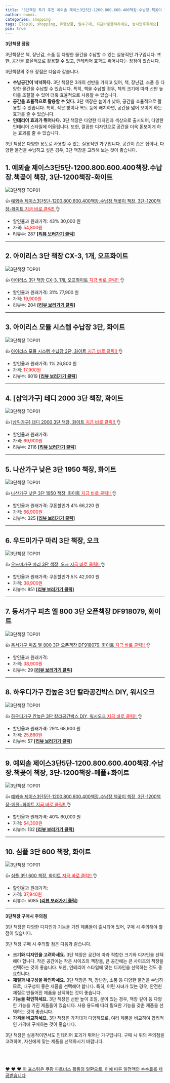 ```yaml
---
title: "3단책장 특가 추천 예뫼솔 제이스3단5단-1200.800.600.400책장.수납장.책꽂이 책장, 3단-1200책장-화이트 비교 장점"
author: eunmi.
categories: shopping
tags: [Top10, shopping, 유행상품, 필수구매, 지금바로클릭하세요, 놓치면후회해요]
pin: true
---
```

**3단책장 장점**

3단책장은 책, 장난감, 소품 등 다양한 물건을 수납할 수 있는 실용적인 가구입니다. 또한, 공간을 효율적으로 활용할 수 있고, 인테리어 효과도 뛰어나다는 장점이 있습니다.

3단책장의 주요 장점은 다음과 같습니다.

* **수납공간이 넉넉하다.** 3단 책장은 3개의 선반을 가지고 있어, 책, 장난감, 소품 등 다양한 물건을 수납할 수 있습니다. 특히, 책을 수납할 경우, 책의 크기에 따라 선반 높이를 조절할 수 있어 더욱 효율적으로 사용할 수 있습니다.
* **공간을 효율적으로 활용할 수 있다.** 3단 책장은 높이가 낮아, 공간을 효율적으로 활용할 수 있습니다. 특히, 작은 방이나 복도 등에 배치하면, 공간을 넓어 보이게 하는 효과를 줄 수 있습니다.
* **인테리어 효과가 뛰어나다.** 3단 책장은 다양한 디자인과 색상으로 출시되어, 다양한 인테리어 스타일에 어울립니다. 또한, 깔끔한 디자인으로 공간을 더욱 돋보이게 하는 효과를 줄 수 있습니다.

3단 책장은 다양한 용도로 사용할 수 있는 실용적인 가구입니다. 공간이 좁은 집이나, 다양한 물건을 수납하고 싶은 경우, 3단 책장을 고려해 보는 것이 좋습니다.

   

## 1. 예뫼솔 제이스3단5단-1200.800.600.400책장.수납장.책꽂이 책장, 3단-1200책장-화이트

![3단책장 TOP01](https://thumbnail9.coupangcdn.com/thumbnails/remote/230x230ex/image/vendor_inventory/6c84/8a8c02694e30582868a53936695be722f45697760220576ff2f32bd3dfe8.jpg)


👍 [예뫼솔 제이스3단5단-1200.800.600.400책장.수납장.책꽂이 책장, 3단-1200책장-화이트 <font color=red> 지금 바로 클릭!! </font> ](https://link.coupang.com/re/AFFSDP?lptag=AF3617701&subid=GithubCoopas&pageKey=321749338&traceid=V0-153&itemId=1030077388&vendorItemId=5477732544) 👌 


- 할인율과 원래가격: 43%  30,000   원
- 가격: <span style='color:red'>54,800원</span>
- 리뷰수: 287  [**[리뷰 보러가기 클릭]**](https://link.coupang.com/re/AFFSDP?lptag=AF3617701&subid=GithubCoopas&pageKey=321749338&traceid=V0-153&itemId=1030077388&vendorItemId=5477732544)

---


   

## 2. 아이리스 3단 책장 CX-3, 1개, 오프화이트

![3단책장 TOP01](https://thumbnail6.coupangcdn.com/thumbnails/remote/230x230ex/image/retail/images/2970578052242417-5c966b91-8a3c-484e-b96e-cc913fc49c87.jpg)


👍 [아이리스 3단 책장 CX-3, 1개, 오프화이트 <font color=red> 지금 바로 클릭!! </font> ](https://link.coupang.com/re/AFFSDP?lptag=AF3617701&subid=GithubCoopas&pageKey=19416709&traceid=V0-153&itemId=77925162&vendorItemId=73245825886) 👌 


- 할인율과 원래가격: 31%  77,900   원
- 가격: <span style='color:red'>19,900원</span>
- 리뷰수: 204  [**[리뷰 보러가기 클릭]**](https://link.coupang.com/re/AFFSDP?lptag=AF3617701&subid=GithubCoopas&pageKey=19416709&traceid=V0-153&itemId=77925162&vendorItemId=73245825886)

---


   

## 3. 아이리스 모듈 시스템 수납장 3단, 화이트

![3단책장 TOP01](https://thumbnail7.coupangcdn.com/thumbnails/remote/230x230ex/image/retail/images/3487498396431412-90dc71cf-0b9c-48ee-8223-a42fbeff6ff2.jpg)


👍 [아이리스 모듈 시스템 수납장 3단, 화이트 <font color=red> 지금 바로 클릭!! </font> ](https://link.coupang.com/re/AFFSDP?lptag=AF3617701&subid=GithubCoopas&pageKey=59518360&traceid=V0-153&itemId=205279393&vendorItemId=3486948424) 👌 


- 할인율과 원래가격: 1%  26,800   원
- 가격: <span style='color:red'>17,900원</span>
- 리뷰수: 6019  [**[리뷰 보러가기 클릭]**](https://link.coupang.com/re/AFFSDP?lptag=AF3617701&subid=GithubCoopas&pageKey=59518360&traceid=V0-153&itemId=205279393&vendorItemId=3486948424)

---


   

## 4. [삼익가구] 테디 2000 3단 책장, 화이트

![3단책장 TOP01](https://thumbnail9.coupangcdn.com/thumbnails/remote/230x230ex/image/vendor_inventory/53c9/29f4c44dcc85c133c34b627a0cb80e370a71614d9232d855556123a5ceac.jpg)


👍 [[삼익가구] 테디 2000 3단 책장, 화이트 <font color=red> 지금 바로 클릭!! </font> ](https://link.coupang.com/re/AFFSDP?lptag=AF3617701&subid=GithubCoopas&pageKey=1152612546&traceid=V0-153&itemId=2127375563&vendorItemId=70125938599) 👌 


- 할인율과 원래가격: 
- 가격: <span style='color:red'>69,900원</span>
- 리뷰수: 2116  [**[리뷰 보러가기 클릭]**](https://link.coupang.com/re/AFFSDP?lptag=AF3617701&subid=GithubCoopas&pageKey=1152612546&traceid=V0-153&itemId=2127375563&vendorItemId=70125938599)

---


   

## 5. 나산가구 낮은 3단 1950 책장, 화이트

![3단책장 TOP01](https://thumbnail10.coupangcdn.com/thumbnails/remote/230x230ex/image/vendor_inventory/f26d/510dd057a425e999d59498ff0b2e66e43af329a45fa181dbbdec031ae2ad.jpg)


👍 [나산가구 낮은 3단 1950 책장, 화이트 <font color=red> 지금 바로 클릭!! </font> ](https://link.coupang.com/re/AFFSDP?lptag=AF3617701&subid=GithubCoopas&pageKey=6714055406&traceid=V0-153&itemId=15596624016&vendorItemId=3004434733) 👌 


- 할인율과 원래가격: 쿠폰할인가 4%  66,220   원
- 가격: <span style='color:red'>66,900원</span>
- 리뷰수: 325  [**[리뷰 보러가기 클릭]**](https://link.coupang.com/re/AFFSDP?lptag=AF3617701&subid=GithubCoopas&pageKey=6714055406&traceid=V0-153&itemId=15596624016&vendorItemId=3004434733)

---


   

## 6. 우드미가구 마리 3단 책장, 오크

![3단책장 TOP01](https://thumbnail9.coupangcdn.com/thumbnails/remote/230x230ex/image/retail/images/2022/11/18/13/0/e438fdb2-dc5a-4a18-9517-4a1dbb33a477.jpg)


👍 [우드미가구 마리 3단 책장, 오크 <font color=red> 지금 바로 클릭!! </font> ](https://link.coupang.com/re/AFFSDP?lptag=AF3617701&subid=GithubCoopas&pageKey=6942065832&traceid=V0-153&itemId=16837698520&vendorItemId=84017003868) 👌 


- 할인율과 원래가격: 쿠폰할인가 5%  42,000   원
- 가격: <span style='color:red'>38,900원</span>
- 리뷰수: 851  [**[리뷰 보러가기 클릭]**](https://link.coupang.com/re/AFFSDP?lptag=AF3617701&subid=GithubCoopas&pageKey=6942065832&traceid=V0-153&itemId=16837698520&vendorItemId=84017003868)

---


   

## 7. 동서가구 피츠 엘 800 3단 오픈책장 DF918079, 화이트

![3단책장 TOP01](https://thumbnail6.coupangcdn.com/thumbnails/remote/230x230ex/image/vendor_inventory/8409/6b5ca02bb5d71c5cb8357798d23525602cfe78659a40616b33151b575688.jpg)


👍 [동서가구 피츠 엘 800 3단 오픈책장 DF918079, 화이트 <font color=red> 지금 바로 클릭!! </font> ](https://link.coupang.com/re/AFFSDP?lptag=AF3617701&subid=GithubCoopas&pageKey=6613007766&traceid=V0-153&itemId=15003181025&vendorItemId=82226026020) 👌 


- 할인율과 원래가격: 
- 가격: <span style='color:red'>38,900원</span>
- 리뷰수: 29  [**[리뷰 보러가기 클릭]**](https://link.coupang.com/re/AFFSDP?lptag=AF3617701&subid=GithubCoopas&pageKey=6613007766&traceid=V0-153&itemId=15003181025&vendorItemId=82226026020)

---


   

## 8. 하우디가구 칸높은 3단 칼라공간박스 DIY, 워시오크

![3단책장 TOP01](https://thumbnail8.coupangcdn.com/thumbnails/remote/230x230ex/image/retail/images/2018/07/13/15/6/584f6aa6-5a26-40cd-abaa-6599f8d24dec.jpg)


👍 [하우디가구 칸높은 3단 칼라공간박스 DIY, 워시오크 <font color=red> 지금 바로 클릭!! </font> ](https://link.coupang.com/re/AFFSDP?lptag=AF3617701&subid=GithubCoopas&pageKey=25860539&traceid=V0-153&itemId=100629389&vendorItemId=3818265790) 👌 


- 할인율과 원래가격: 29%  68,900   원
- 가격: <span style='color:red'>25,880원</span>
- 리뷰수: 57  [**[리뷰 보러가기 클릭]**](https://link.coupang.com/re/AFFSDP?lptag=AF3617701&subid=GithubCoopas&pageKey=25860539&traceid=V0-153&itemId=100629389&vendorItemId=3818265790)

---


   

## 9. 예뫼솔 제이스3단5단-1200.800.600.400책장.수납장.책꽂이 책장, 3단-1200책장-메플+화이트

![3단책장 TOP01](https://thumbnail9.coupangcdn.com/thumbnails/remote/230x230ex/image/vendor_inventory/images/2019/01/22/18/2/fa36ec1e-86c1-438a-9661-aa28c3527523.jpg)


👍 [예뫼솔 제이스3단5단-1200.800.600.400책장.수납장.책꽂이 책장, 3단-1200책장-메플+화이트 <font color=red> 지금 바로 클릭!! </font> ](https://link.coupang.com/re/AFFSDP?lptag=AF3617701&subid=GithubCoopas&pageKey=179076849&traceid=V0-153&itemId=512928142&vendorItemId=5477732642) 👌 


- 할인율과 원래가격: 40%  60,000   원
- 가격: <span style='color:red'>54,300원</span>
- 리뷰수: 132  [**[리뷰 보러가기 클릭]**](https://link.coupang.com/re/AFFSDP?lptag=AF3617701&subid=GithubCoopas&pageKey=179076849&traceid=V0-153&itemId=512928142&vendorItemId=5477732642)

---


   

## 10. 심플 3단 600 책장, 화이트

![3단책장 TOP01](https://thumbnail7.coupangcdn.com/thumbnails/remote/230x230ex/image/retail/images/2022/11/18/12/1/bf891c7f-ce0c-432e-a908-59170dc6e312.jpg)


👍 [심플 3단 600 책장, 화이트 <font color=red> 지금 바로 클릭!! </font> ](https://link.coupang.com/re/AFFSDP?lptag=AF3617701&subid=GithubCoopas&pageKey=6930343844&traceid=V0-153&itemId=16767892744&vendorItemId=83949152583) 👌 


- 할인율과 원래가격: 
- 가격: <span style='color:red'>37,940원</span>
- 리뷰수: 5085  [**[리뷰 보러가기 클릭]**](https://link.coupang.com/re/AFFSDP?lptag=AF3617701&subid=GithubCoopas&pageKey=6930343844&traceid=V0-153&itemId=16767892744&vendorItemId=83949152583)

---
**3단책장 구매시 주의점**

3단 책장은 다양한 디자인과 기능을 가진 제품들이 출시되어 있어, 구매 시 주의해야 할 점이 있습니다.

3단 책장 구매 시 주의할 점은 다음과 같습니다.

* **크기와 디자인을 고려하세요.** 3단 책장은 공간에 따라 적합한 크기와 디자인을 선택해야 합니다. 작은 공간에는 작은 사이즈의 책장을, 큰 공간에는 큰 사이즈의 책장을 선택하는 것이 좋습니다. 또한, 인테리어 스타일에 맞는 디자인을 선택하는 것도 중요합니다.
* **재질과 내구성을 확인하세요.** 3단 책장은 책, 장난감, 소품 등 다양한 물건을 수납하므로, 내구성이 좋은 제품을 선택해야 합니다. 특히, 어린 자녀가 있는 경우, 안전한 재질로 만들어진 제품을 선택하는 것이 좋습니다.
* **기능을 확인하세요.** 3단 책장은 선반 높이 조절, 문이 있는 경우, 책장 깊이 등 다양한 기능을 가진 제품들이 있습니다. 사용 용도에 따라 필요한 기능을 갖춘 제품을 선택하는 것이 좋습니다.
* **가격을 비교하세요.** 3단 책장은 가격대가 다양하므로, 여러 제품을 비교하여 합리적인 가격에 구매하는 것이 좋습니다.

3단 책장은 실용적이면서도 인테리어 효과가 뛰어난 가구입니다. 구매 시 위의 주의점을 고려하여, 자신에게 맞는 제품을 선택하시기 바랍니다.<br><br><br><br><br> [ ❤ ❤ ❤ 이 포스팅은 쿠팡 파트너스 활동의 일환으로, 이에 따른 일정액의 수수료를 제공받습니다](https://link.coupang.com/a/bcEFyh)